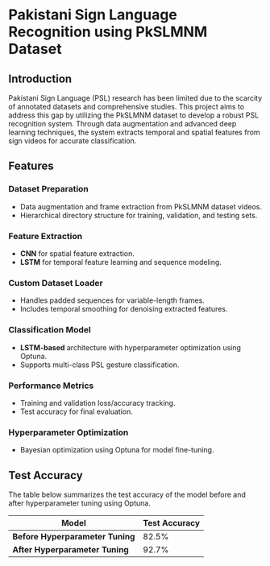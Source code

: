 # Pakistani Sign Language Recognition using PkSLMNM Dataset

## Introduction
Pakistani Sign Language (PSL) research has been limited due to the scarcity of annotated datasets and comprehensive studies. This project aims to address this gap by utilizing the PkSLMNM dataset to develop a robust PSL recognition system. Through data augmentation and advanced deep learning techniques, the system extracts temporal and spatial features from sign videos for accurate classification.

## Features

### Dataset Preparation
- Data augmentation and frame extraction from PkSLMNM dataset videos.
- Hierarchical directory structure for training, validation, and testing sets.

### Feature Extraction
- **CNN** for spatial feature extraction.
- **LSTM** for temporal feature learning and sequence modeling.

### Custom Dataset Loader
- Handles padded sequences for variable-length frames.
- Includes temporal smoothing for denoising extracted features.

### Classification Model
- **LSTM-based** architecture with hyperparameter optimization using Optuna.
- Supports multi-class PSL gesture classification.

### Performance Metrics
- Training and validation loss/accuracy tracking.
- Test accuracy for final evaluation.

### Hyperparameter Optimization
- Bayesian optimization using Optuna for model fine-tuning.

## Test Accuracy

The table below summarizes the test accuracy of the model before and after hyperparameter tuning using Optuna.

| **Model**                             | **Test Accuracy** |
|---------------------------------------|-------------------|
| **Before Hyperparameter Tuning**      | 82.5%             |
| **After Hyperparameter Tuning**       | 92.7%             |
